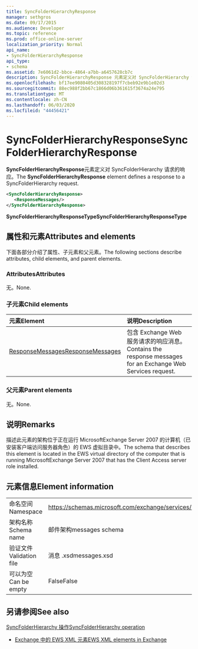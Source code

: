 ```yaml
---
title: SyncFolderHierarchyResponse
manager: sethgros
ms.date: 09/17/2015
ms.audience: Developer
ms.topic: reference
ms.prod: office-online-server
localization_priority: Normal
api_name:
- SyncFolderHierarchyResponse
api_type:
- schema
ms.assetid: 7e6061d2-bbce-4864-a7bb-a6457628cb7c
description: SyncFolderHierarchyResponse 元素定义对 SyncFolderHierarchy 请求的响应。
ms.openlocfilehash: bf17ee9080405d308328197f7cbeb92e9b1e02d3
ms.sourcegitcommit: 88ec988f2bb67c1866d06b361615f3674a24e795
ms.translationtype: MT
ms.contentlocale: zh-CN
ms.lasthandoff: 06/03/2020
ms.locfileid: "44456421"
---
```

# <a name="syncfolderhierarchyresponse"></a><span data-ttu-id="52328-103">SyncFolderHierarchyResponse</span><span class="sxs-lookup"><span data-stu-id="52328-103">SyncFolderHierarchyResponse</span></span>

<span data-ttu-id="52328-104">**SyncFolderHierarchyResponse**元素定义对 SyncFolderHierarchy 请求的响应。</span><span class="sxs-lookup"><span data-stu-id="52328-104">The **SyncFolderHierarchyResponse** element defines a response to a SyncFolderHierarchy request.</span></span> 
  
```xml
<SyncFolderHierarchyResponse>
   <ResponseMessages/>
</SyncFolderHierarchyResponse>
```

 <span data-ttu-id="52328-105">**SyncFolderHierarchyResponseType**</span><span class="sxs-lookup"><span data-stu-id="52328-105">**SyncFolderHierarchyResponseType**</span></span>
## <a name="attributes-and-elements"></a><span data-ttu-id="52328-106">属性和元素</span><span class="sxs-lookup"><span data-stu-id="52328-106">Attributes and elements</span></span>

<span data-ttu-id="52328-107">下面各部分介绍了属性、子元素和父元素。</span><span class="sxs-lookup"><span data-stu-id="52328-107">The following sections describe attributes, child elements, and parent elements.</span></span>
  
### <a name="attributes"></a><span data-ttu-id="52328-108">Attributes</span><span class="sxs-lookup"><span data-stu-id="52328-108">Attributes</span></span>

<span data-ttu-id="52328-109">无。</span><span class="sxs-lookup"><span data-stu-id="52328-109">None.</span></span>
  
### <a name="child-elements"></a><span data-ttu-id="52328-110">子元素</span><span class="sxs-lookup"><span data-stu-id="52328-110">Child elements</span></span>

|<span data-ttu-id="52328-111">**元素**</span><span class="sxs-lookup"><span data-stu-id="52328-111">**Element**</span></span>|<span data-ttu-id="52328-112">**说明**</span><span class="sxs-lookup"><span data-stu-id="52328-112">**Description**</span></span>|
|:-----|:-----|
|[<span data-ttu-id="52328-113">ResponseMessages</span><span class="sxs-lookup"><span data-stu-id="52328-113">ResponseMessages</span></span>](responsemessages.md) <br/> |<span data-ttu-id="52328-114">包含 Exchange Web 服务请求的响应消息。</span><span class="sxs-lookup"><span data-stu-id="52328-114">Contains the response messages for an Exchange Web Services request.</span></span>  <br/> |
   
### <a name="parent-elements"></a><span data-ttu-id="52328-115">父元素</span><span class="sxs-lookup"><span data-stu-id="52328-115">Parent elements</span></span>

<span data-ttu-id="52328-116">无。</span><span class="sxs-lookup"><span data-stu-id="52328-116">None.</span></span>
  
## <a name="remarks"></a><span data-ttu-id="52328-117">说明</span><span class="sxs-lookup"><span data-stu-id="52328-117">Remarks</span></span>

<span data-ttu-id="52328-118">描述此元素的架构位于正在运行 MicrosoftExchange Server 2007 的计算机（已安装客户端访问服务器角色）的 EWS 虚拟目录中。</span><span class="sxs-lookup"><span data-stu-id="52328-118">The schema that describes this element is located in the EWS virtual directory of the computer that is running MicrosoftExchange Server 2007 that has the Client Access server role installed.</span></span>
  
## <a name="element-information"></a><span data-ttu-id="52328-119">元素信息</span><span class="sxs-lookup"><span data-stu-id="52328-119">Element information</span></span>

|||
|:-----|:-----|
|<span data-ttu-id="52328-120">命名空间</span><span class="sxs-lookup"><span data-stu-id="52328-120">Namespace</span></span>  <br/> |https://schemas.microsoft.com/exchange/services/2006/messages  <br/> |
|<span data-ttu-id="52328-121">架构名称</span><span class="sxs-lookup"><span data-stu-id="52328-121">Schema name</span></span>  <br/> |<span data-ttu-id="52328-122">邮件架构</span><span class="sxs-lookup"><span data-stu-id="52328-122">messages schema</span></span>  <br/> |
|<span data-ttu-id="52328-123">验证文件</span><span class="sxs-lookup"><span data-stu-id="52328-123">Validation file</span></span>  <br/> |<span data-ttu-id="52328-124">消息 .xsd</span><span class="sxs-lookup"><span data-stu-id="52328-124">messages.xsd</span></span>  <br/> |
|<span data-ttu-id="52328-125">可以为空</span><span class="sxs-lookup"><span data-stu-id="52328-125">Can be empty</span></span>  <br/> |<span data-ttu-id="52328-126">False</span><span class="sxs-lookup"><span data-stu-id="52328-126">False</span></span>  <br/> |
   
## <a name="see-also"></a><span data-ttu-id="52328-127">另请参阅</span><span class="sxs-lookup"><span data-stu-id="52328-127">See also</span></span>



[<span data-ttu-id="52328-128">SyncFolderHierarchy 操作</span><span class="sxs-lookup"><span data-stu-id="52328-128">SyncFolderHierarchy operation</span></span>](syncfolderhierarchy-operation.md)


- [<span data-ttu-id="52328-129">Exchange 中的 EWS XML 元素</span><span class="sxs-lookup"><span data-stu-id="52328-129">EWS XML elements in Exchange</span></span>](ews-xml-elements-in-exchange.md)

